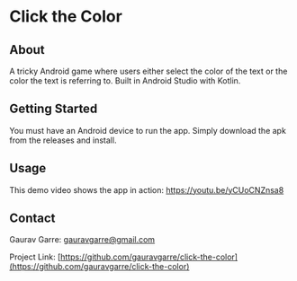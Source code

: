 # Click the Color

<!-- ABOUT THE PROJECT -->
## About

A tricky Android game where users either select the color of the text or the color the text is referring to. Built in Android Studio with Kotlin.

<!-- GETTING STARTED -->
## Getting Started

You must have an Android device to run the app. Simply download the apk from the releases and install.


<!-- USAGE EXAMPLES -->
## Usage

This demo video shows the app in action: https://youtu.be/yCUoCNZnsa8


<!-- CONTACT -->
## Contact

Gaurav Garre: [gauravgarre@gmail.com](mailto:gauravgarre@gmail.com)

Project Link: [https://github.com/gauravgarre/click-the-color](https://github.com/gauravgarre/click-the-color)

